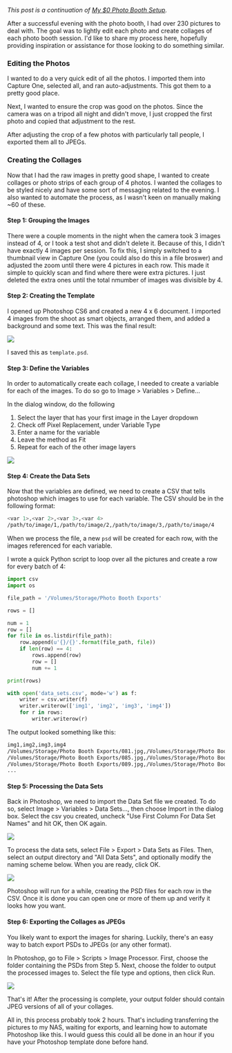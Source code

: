 *This post is a continuation of [My $0 Photo Booth Setup](/blog/my-0-photo-booth-setup).*

After a successful evening with the photo booth, I had over 230 pictures to deal with. The goal was to lightly edit each photo and create collages of each photo booth session. I'd like to share my process here, hopefully providing inspiration or assistance for those looking to do something similar.

### Editing the Photos

I wanted to do a very quick edit of all the photos. I imported them into Capture One, selected all, and ran auto-adjustments. This got them to a pretty good place.

Next, I wanted to ensure the crop was good on the photos. Since the camera was on a tripod all night and didn't move, I just cropped the first photo and copied that adjustment to the rest.

After adjusting the crop of a few photos with particularly tall people, I exported them all to JPEGs.

### Creating the Collages

Now that I had the raw images in pretty good shape, I wanted to create collages or photo strips of each group of 4 photos. I wanted the collages to be styled nicely and have some sort of messaging related to the evening. I also wanted to automate the process, as I wasn't keen on manually making ~60 of these.

#### Step 1: Grouping the Images

There were a couple moments in the night when the camera took 3 images instead of 4, or I took a test shot and didn't delete it. Because of this, I didn't have exactly 4 images per session. To fix this, I simply switched to a thumbnail view in Capture One (you could also do this in a file broswer) and adjusted the zoom until there were 4 pictures in each row. This made it simple to quickly scan and find where there were extra pictures. I just deleted the extra ones until the total nmumber of images was divisible by 4.

#### Step 2: Creating the Template

I opened up Photoshop CS6 and created a new 4 x 6 document. I imported 4 images from the shoot as smart objects, arranged them, and added a background and some text. This was the final result:

![](../photobooth/taylor-and-i.jpg)

I saved this as `template.psd`.

#### Step 3: Define the Variables

In order to automatically create each collage, I needed to create a variable for each of the images. To do so go to Image > Variables > Define...

In the dialog window, do the following

1. Select the layer that has your first image in the Layer dropdown
1. Check off Pixel Replacement, under Variable Type
1. Enter a name for the variable
1. Leave the method as Fit
1. Repeat for each of the other image layers

![](define-vars.png)

#### Step 4: Create the Data Sets

Now that the variables are defined, we need to create a CSV that tells photoshop which images to use for each variable. The CSV should be in the following format:

```sh
<var 1>,<var 2>,<var 3>,<var 4>
/path/to/image/1,/path/to/image/2,/path/to/image/3,/path/to/image/4
```

When we process the file, a new `psd` will be created for each row, with the images referenced for each variable.

I wrote a quick Python script to loop over all the pictures and create a row for every batch of 4:

```python
import csv
import os

file_path = '/Volumes/Storage/Photo Booth Exports'

rows = []

num = 1
row = []
for file in os.listdir(file_path):
    row.append(u'{}/{}'.format(file_path, file))
    if len(row) == 4:
        rows.append(row)
        row = []
        num += 1

print(rows)    

with open('data_sets.csv', mode='w') as f:
    writer = csv.writer(f)
    writer.writerow(['img1', 'img2', 'img3', 'img4'])
    for r in rows:
        writer.writerow(r)
```

The output looked something like this:

```sh
img1,img2,img3,img4
/Volumes/Storage/Photo Booth Exports/081.jpg,/Volumes/Storage/Photo Booth Exports/082.jpg,/Volumes/Storage/Photo Booth Exports/083.jpg,/Volumes/Storage/Photo Booth Exports/084.jpg
/Volumes/Storage/Photo Booth Exports/085.jpg,/Volumes/Storage/Photo Booth Exports/086.jpg,/Volumes/Storage/Photo Booth Exports/087.jpg,/Volumes/Storage/Photo Booth Exports/088.jpg
/Volumes/Storage/Photo Booth Exports/089.jpg,/Volumes/Storage/Photo Booth Exports/090.jpg,/Volumes/Storage/Photo Booth Exports/091.jpg,/Volumes/Storage/Photo Booth Exports/092.jpg
...
```

#### Step 5: Processing the Data Sets

Back in Photoshop, we need to import the Data Set file we created. To do so, select Image > Variables > Data Sets..., then choose Import in the dialog box. Select the csv you created, uncheck "Use First Column For Data Set Names" and hit OK, then OK again.

![](datasets.png)

To process the data sets, select File > Export > Data Sets as Files. Then, select an output directory and "All Data Sets", and optionally modify the naming scheme below. When you are ready, click OK.

![](export-datasets.png)

Photoshop will run for a while, creating the PSD files for each row in the CSV. Once it is done you can open one or more of them up and verify it looks how you want.

#### Step 6: Exporting the Collages as JPEGs

You likely want to export the images for sharing. Luckily, there's an easy way to batch export PSDs to JPEGs (or any other format).

In Photoshop, go to File > Scripts > Image Processor. First, choose the folder containing the PSDs from Step 5. Next, choose the folder to output the processed images to. Select the file type and options, then click Run.

![](process.png)

That's it! After the processing is complete, your output folder should contain JPEG versions of all of your collages.

All in, this process probably took 2 hours. That's including transferring the pictures to my NAS, waiting for exports, and learning how to automate Photoshop like this. I would guess this could all be done in an hour if you have your Photoshop template done before hand.
